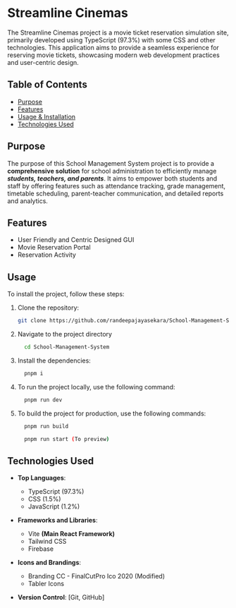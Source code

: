 # Streamline Cinemas

The Streamline Cinemas project is a movie ticket reservation simulation site, primarily developed using TypeScript (97.3%) with some CSS and other technologies. This application aims to provide a seamless experience for reserving movie tickets, showcasing modern web development practices and user-centric design.

## Table of Contents
- [Purpose](#purpose)
- [Features](#features)
- [Usage & Installation](#usage)
- [Technologies Used](#technologies-used)

## Purpose
  The purpose of this School Management System project is to provide a **comprehensive solution** for school administration to efficiently manage ***students, teachers, and parents***. It aims to empower both students and staff by offering features such as attendance tracking, grade management, timetable scheduling, parent-teacher communication, and detailed reports and analytics.

## Features

- User Friendly and Centric Designed GUI
- Movie Reservation Portal
- Reservation Activity

## Usage 

To install the project, follow these steps:

1. Clone the repository:
   ```bash
   git clone https://github.com/randeepajayasekara/School-Management-System.git

2. Navigate to the project directory <br/>
   ```bash
     cd School-Management-System

3. Install the dependencies:
    ```bash
      pnpm i

4. To run the project locally, use the following command:
     ```bash
       pnpm run dev

5. To build the project for production, use the following commands:
     ```bash
       pnpm run build
     
       pnpm run start (To preview)

## Technologies Used

- **Top Languages**:
  - TypeScript (97.3%)
  - CSS (1.5%)
  - JavaScript (1.2%)

- **Frameworks and Libraries**:
  - Vite **(Main React Framework)**
  - Tailwind CSS
  - Firebase

 - **Icons and Brandings**:
    - Branding CC - FinalCutPro Ico 2020 (Modified)
    - Tabler Icons

- **Version Control**: [Git, GitHub]

